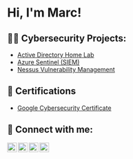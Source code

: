 <h1>Hi, I'm Marc! </h1>

<h2>👨‍💻 Cybersecurity Projects:</h2>

- [Active Directory Home Lab](https://github.com/marcg129/ActiveDirectoryLab/tree/main)
- [Azure Sentinel (SIEM)](https://github.com/marcg129/LABURL)
- [Nessus Vulnerability Management](https://github.com/marcg129/LABURL)

<h2>📄 Certifications</h2>

- [Google Cybersecurity Certificate](https://coursera.org/share/c6157134ce2af58dbadb044d6966b1c5)

<!--
<h2>📺 Popular YouTube Videos</h2>

- [Tutorial - Active Directory Home Lab](https://www.youtube.com/videoURL)
-->
<h2> 🤳 Connect with me:</h2>

[<img align="left" alt="JoshMadakor | YouTube" width="22px" src="https://cdn.jsdelivr.net/npm/simple-icons@v3/icons/youtube.svg" />][youtube]
[<img align="left" alt="JoshMadakor | Twitter" width="22px" src="https://cdn.jsdelivr.net/npm/simple-icons@v3/icons/twitter.svg" />][twitter]
[<img align="left" alt="JoshMadakor | LinkedIn" width="22px" src="https://cdn.jsdelivr.net/npm/simple-icons@v3/icons/linkedin.svg" />][linkedin]
[<img align="left" alt="JoshMadakor | Instagram" width="22px" src="https://cdn.jsdelivr.net/npm/simple-icons@v3/icons/instagram.svg" />][instagram]

[twitter]: https://twitter.com/joshmadakor
[youtube]: https://www.youtube.com/c/joshmadakor
[instagram]: https://www.instagram.com/joshmadakor/
[linkedin]: https://linkedin.com/in/joshmadakor

<!--
**joshmadakor1/joshmadakor1** is a ✨ _special_ ✨ repository because its `README.md` (this file) appears on your GitHub profile.

Here are some ideas to get you started:

- 🔭 I’m currently working on ...
- 🌱 I’m currently learning ...
- 👯 I’m looking to collaborate on ...
- 🤔 I’m looking for help with ...
- 💬 Ask me about ...
- 📫 How to reach me: ...
- 😄 Pronouns: ...
- ⚡ Fun fact: ...
-->
